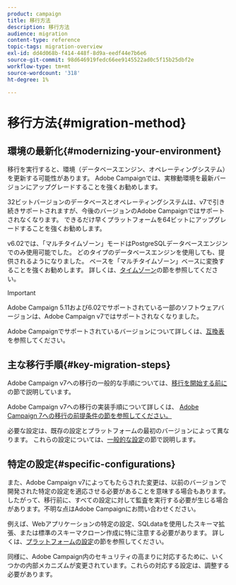 ```yaml
---
product: campaign
title: 移行方法
description: 移行方法
audience: migration
content-type: reference
topic-tags: migration-overview
exl-id: dd4d068b-f414-448f-8d9a-eedf44e7b6e6
source-git-commit: 98d646919fedc66ee9145522ad0c5f15b25dbf2e
workflow-type: tm+mt
source-wordcount: '318'
ht-degree: 1%

---
```


# 移行方法{#migration-method}

## 環境の最新化{#modernizing-your-environment}

移行を実行すると、環境（データベースエンジン、オペレーティングシステム）を更新する可能性があります。 Adobe Campaignでは、実稼動環境を最新バージョンにアップグレードすることを強くお勧めします。

32ビットバージョンのデータベースとオペレーティングシステムは、v7で引き続きサポートされますが、今後のバージョンのAdobe Campaignではサポートされなくなります。 できるだけ早くプラットフォームを64ビットにアップグレードすることを強くお勧めします。

v6.02では、「マルチタイムゾーン」モードはPostgreSQLデータベースエンジンでのみ使用可能でした。 どのタイプのデータベースエンジンを使用しても、提供されるようになりました。 ベースを「マルチタイムゾーン」ベースに変換することを強くお勧めします。 詳しくは、[タイムゾーン](../../migration/using/general-configurations.md#time-zones)の節を参照してください。

>[!IMPORTANT]
>
>Adobe Campaign 5.11および6.02でサポートされている一部のソフトウェアバージョンは、Adobe Campaign v7ではサポートされなくなりました。
>
>Adobe Campaignでサポートされているバージョンについて詳しくは、[互換表](../../rn/using/compatibility-matrix.md)を参照してください。

## 主な移行手順{#key-migration-steps}

Adobe Campaign v7への移行の一般的な手順については、[移行を開始する前に](../../migration/using/before-starting-migration.md)の節で説明しています。

Adobe Campaign v7への移行の実装手順について詳しくは、 [Adobe Campaign 7への移行の前提条件の節を参照してください。](../../migration/using/prerequisites-for-migration-to-adobe-campaign-7.md)

必要な設定は、既存の設定とプラットフォームの最初のバージョンによって異なります。 これらの設定については、[一般的な設定](../../migration/using/general-configurations.md)の節で説明します。

## 特定の設定{#specific-configurations}

また、Adobe Campaign v7によってもたらされた変更は、以前のバージョンで開発された特定の設定を適応させる必要があることを意味する場合もあります。 したがって、移行前に、すべての設定に対して監査を実行する必要が生じる場合があります。不明な点はAdobe Campaignにお問い合わせください。

例えば、Webアプリケーションの特定の設定、SQLdataを使用したスキーマ拡張、または標準のスキーマクローン作成に特に注意する必要があります。 詳しくは、[プラットフォームの設定](../../migration/using/configuring-your-platform.md)の節を参照してください。

同様に、Adobe Campaign内のセキュリティの高まりに対応するために、いくつかの内部メカニズムが変更されています。これらの対応する設定は、調整する必要があります。
